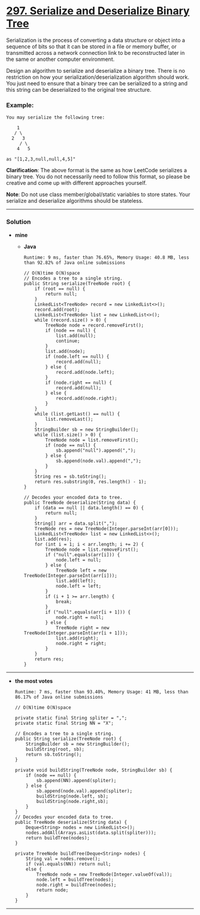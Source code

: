 # [297. Serialize and Deserialize Binary Tree](https://leetcode.com/problems/serialize-and-deserialize-binary-tree/)

Serialization is the process of converting a data structure or object into a sequence of bits so that it can be stored in a file or memory buffer, or transmitted across a network connection link to be reconstructed later in the same or another computer environment.

Design an algorithm to serialize and deserialize a binary tree. There is no restriction on how your serialization/deserialization algorithm should work. You just need to ensure that a binary tree can be serialized to a string and this string can be deserialized to the original tree structure.

### Example: 
```
You may serialize the following tree:

    1
   / \
  2   3
     / \
    4   5

as "[1,2,3,null,null,4,5]"
```

**Clarification**: The above format is the same as how LeetCode serializes a binary tree. You do not necessarily need to follow this format, so please be creative and come up with different approaches yourself.

**Note**: Do not use class member/global/static variables to store states. Your serialize and deserialize algorithms should be stateless.

---


### Solution
* **mine**
  * **Java**
  
    `Runtime: 9 ms, faster than 76.65%, Memory Usage: 40.8 MB, less than 92.82% of Java online submissions`
    ```
    // O(N)time O(N)space
    // Encodes a tree to a single string.
    public String serialize(TreeNode root) {
        if (root == null) {
            return null;
        }
        LinkedList<TreeNode> record = new LinkedList<>();
        record.add(root);
        LinkedList<TreeNode> list = new LinkedList<>();
        while (record.size() > 0) {
            TreeNode node = record.removeFirst();
            if (node == null) {
                list.add(null);
                continue;
            }
            list.add(node);
            if (node.left == null) {
                record.add(null);
            } else {
                record.add(node.left);
            }
            if (node.right == null) {
                record.add(null);
            } else {
                record.add(node.right);
            }
        }
        while (list.getLast() == null) {
            list.removeLast();
        }
        StringBuilder sb = new StringBuilder();
        while (list.size() > 0) {
            TreeNode node = list.removeFirst();
            if (node == null) {
                sb.append("null").append(",");
            } else {
                sb.append(node.val).append(",");
            }
        }
        String res = sb.toString();
        return res.substring(0, res.length() - 1);
    }

    // Decodes your encoded data to tree.
    public TreeNode deserialize(String data) {
        if (data == null || data.length() == 0) {
            return null;
        }
        String[] arr = data.split(",");
        TreeNode res = new TreeNode(Integer.parseInt(arr[0]));
        LinkedList<TreeNode> list = new LinkedList<>();
        list.add(res);
        for (int i = 1; i < arr.length; i += 2) {
            TreeNode node = list.removeFirst();
            if ("null".equals(arr[i])) {
                node.left = null;
            } else {
                TreeNode left = new TreeNode(Integer.parseInt(arr[i]));
                list.add(left);
                node.left = left;
            }
            if (i + 1 >= arr.length) {
                break;
            }
            if ("null".equals(arr[i + 1])) {
                node.right = null;
            } else {
                TreeNode right = new TreeNode(Integer.parseInt(arr[i + 1]));
                list.add(right);
                node.right = right;
            }
        }
        return res;
    }
    ```
  
---

* **the most votes**

  `Runtime: 7 ms, faster than 93.40%, Memory Usage: 41 MB, less than 86.17% of Java online submissions`
  ```
  // O(N)time O(N)space
  
  private static final String spliter = ",";
  private static final String NN = "X";

  // Encodes a tree to a single string.
  public String serialize(TreeNode root) {
      StringBuilder sb = new StringBuilder();
      buildString(root, sb);
      return sb.toString();
  }

  private void buildString(TreeNode node, StringBuilder sb) {
      if (node == null) {
          sb.append(NN).append(spliter);
      } else {
          sb.append(node.val).append(spliter);
          buildString(node.left, sb);
          buildString(node.right,sb);
      }
  }
  // Decodes your encoded data to tree.
  public TreeNode deserialize(String data) {
      Deque<String> nodes = new LinkedList<>();
      nodes.addAll(Arrays.asList(data.split(spliter)));
      return buildTree(nodes);
  }

  private TreeNode buildTree(Deque<String> nodes) {
      String val = nodes.remove();
      if (val.equals(NN)) return null;
      else {
          TreeNode node = new TreeNode(Integer.valueOf(val));
          node.left = buildTree(nodes);
          node.right = buildTree(nodes);
          return node;
      }
  }
  ```



---
